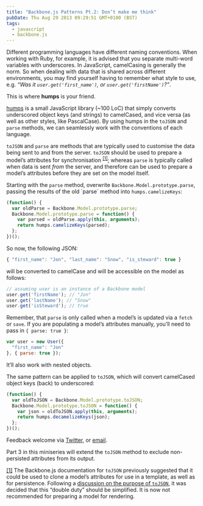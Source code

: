 ```yaml
---
title: "Backbone.js Patterns Pt.2: Don’t make me think"
pubDate: Thu Aug 29 2013 09:29:51 GMT+0100 (BST)
tags:
  - javascript
  - backbone.js
---
```


<p>Different programming languages have different naming conventions. When working with Ruby, for example, it is advised that you separate multi-word variables with underscores. In JavaScript, camelCasing is generally the norm. So when dealing with data that is shared across different environments, you may find yourself having to remember what style to use, e.g. <em>&#x201C;Was it <code>user.get('first_name')</code>, or <code>user.get('firstName')</code>?&#x201D;</em>.</p>

<p>This is where <strong>humps</strong> is your friend.</p>

<p><a href="https://github.com/domchristie/humps">humps</a> is a small JavaScript library (~100 LoC) that simply converts underscored object keys (and strings) to camelCased, and vice versa (as well as other styles, like PascalCase). By using humps in the <code>toJSON</code> and <code>parse</code> methods, we can seamlessly work with the conventions of each language.</p>

<p><code>toJSON</code> and <code>parse</code> are methods that are typically used to customise the data being sent to and from the server. <code>toJSON</code> should be used to prepare a model&#x2019;s attributes for synchronisation <sup><a href="#fn79.1" id="r79.1">[1]</a></sup>; whereas <code>parse</code> is typically called when data is sent <em>from</em> the server, and therefore can be used to prepare a model&#x2019;s attributes before they are set on the model itself.</p>

<p>Starting with the <code>parse</code> method, overwrite <code>Backbone.Model.prototype.parse</code>, passing the results of the old `parse` method into <code>humps.camelizeKeys</code>:</p>

```js
(function() {
  var oldParse = Backbone.Model.prototype.parse;
  Backbone.Model.prototype.parse = function() {
    var parsed = oldParse.apply(this, arguments);
    return humps.camelizeKeys(parsed);
  };
})();
```

<p>So now, the following JSON:</p>

```js
{ "first_name": "Jon", "last_name": "Snow", "is_steward": true }
```

<p>will be converted to camelCase and will be accessible on the model as follows:</p>

```js
// assuming user is an instance of a Backbone model
user.get('firstName'); // "Jon"
user.get('lastName'); // "Snow"
user.get('isSteward'); // true
```

<p>Remember, that <code>parse</code> is only called when a model&#x2019;s is updated via a <code>fetch</code> or <code>save</code>. If you are populating a model&#x2019;s attributes manually, you&#x2019;ll need to pass in <code>{ parse: true }</code>:</p>

```js
var user = new User({
  "first_name": "Jon"
}, { parse: true });
```

<p>It&#x2019;ll also work with nested objects.</p>

<p>The same pattern can be applied to <code>toJSON</code>, which will convert camelCased object keys (back) to underscored:</p>

```js
(function() {
  var oldToJSON = Backbone.Model.prototype.toJSON;
  Backbone.Model.prototype.toJSON = function() {
    var json = oldToJSON.apply(this, arguments);
    return humps.decamelizeKeys(json);
  };
})();
```
<p>Feedback welcome via <a href="https://twitter.com/domchristie">Twitter</a>, or <a href="mailto:christiedom@gmail.com">email</a>.</p>
<p>Part 3 in this miniseries will extend the <code>toJSON</code> method to exclude non-persisted attributes from its output.</p>

<section class="footnotes">
  <p id="fn79.1"><a href="#r79.1">[1]</a> The Backbone.js documentation for <code>toJSON</code> previously suggested that it could be used to clone a model&#x2019;s attributes for use in a template, as well as for persistence. Following a <a href="https://github.com/jashkenas/backbone/issues/2134">discussion on the purpose of <code>toJSON</code></a>, it was decided that this &#x201C;double duty&#x201D; should be simplified. It is now not recommended for preparing a model for rendering.</p>
</section>
